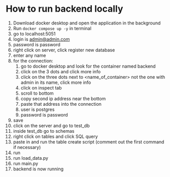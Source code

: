 # How to run backend locally

1. Download docker desktop and open the application in the background
2. Run ``docker compose up -y`` in terminal
3. go to localhost:5051
4. login is admin@admin.com
5. password is password
6. right click on server, click register new database
7. enter any name
8. for the connection:
   1. go to docker desktop and look for the container named backend
   2. click on the 3 dots and click more info
   3. click on the three dots next to <name_of_container> not the one with admin in its name, click more info
   4. click on inspect tab
   5. scroll to bottom
   6. copy second ip address near the bottom
   7. paste that address into the connection
   8. user is postgres
   9. password is password
9. save
10. click on the server and go to test_db
11. inside test_db go to schemas
12. right click on tables and click SQL query
13. paste in and run the table create script (comment out the first command if necessary)
14. run
15. run load_data.py
16. run main.py
17. backend is now running
